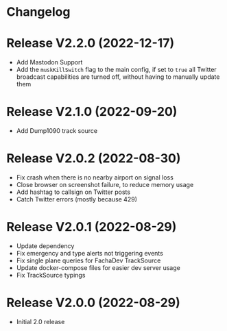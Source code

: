 # Changelog

# Release V2.2.0 (2022-12-17)

- Add Mastodon Support
- Add the `muskKillSwitch` flag to the main config, if set to `true` all Twitter broadcast capabilities are turned off,
  without having to manually update them

# Release V2.1.0 (2022-09-20)

- Add Dump1090 track source

# Release V2.0.2 (2022-08-30)

- Fix crash when there is no nearby airport on signal loss
- Close browser on screenshot failure, to reduce memory usage
- Add hashtag to callsign on Twitter posts
- Catch Twitter errors (mostly because 429)

# Release V2.0.1 (2022-08-29)

- Update dependency
- Fix emergency and type alerts not triggering events
- Fix single plane queries for FachaDev TrackSource
- Update docker-compose files for easier dev server usage
- Fix TrackSource typings

# Release V2.0.0 (2022-08-29)

- Initial 2.0 release
